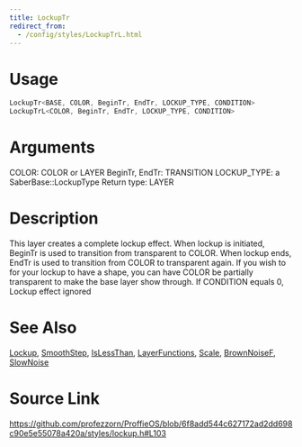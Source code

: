 ```yaml
---
title: LockupTr
redirect_from:
  - /config/styles/LockupTrL.html
---
```


# Usage
```cpp
LockupTr<BASE, COLOR, BeginTr, EndTr, LOCKUP_TYPE, CONDITION>
LockupTrL<COLOR, BeginTr, EndTr, LOCKUP_TYPE, CONDITION>
```

# Arguments
COLOR: COLOR or LAYER
BeginTr, EndTr: TRANSITION
LOCKUP_TYPE: a SaberBase::LockupType
Return type: LAYER

# Description
This layer creates a complete lockup effect.
When lockup is initiated, BeginTr is used to transition from transparent
to COLOR. When lockup ends, EndTr is used to transition from COLOR to
transparent again. If you wish to for your lockup to have a shape, you
can have COLOR be partially transparent to make the base layer show through.
If CONDITION equals 0, Lockup effect ignored

# See Also
[Lockup](/config/styles/Lockup.html), [SmoothStep](/config/functions/SmoothStep.html), [IsLessThan](/config/functions/IsLessThan.html), [LayerFunctions](/config/functions/LayerFunctions.html), [Scale](/config/functions/Scale.html), [BrownNoiseF](/config/functions/BrownNoiseF.html), [SlowNoise](/config/functions/SlowNoise.html)

# Source Link
https://github.com/profezzorn/ProffieOS/blob/6f8add544c627172ad2dd698c90e5e55078a420a/styles/lockup.h#L103

